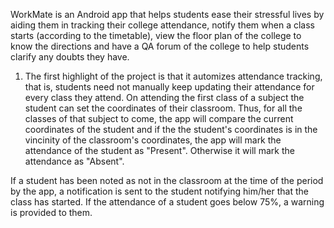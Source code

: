 

WorkMate is an Android app that helps students ease their stressful lives by aiding them in tracking their college attendance, notify them when a class starts (according to the timetable), view the floor plan of the college to know the directions and have a QA forum of the college to help students clarify any doubts they have. 

1) The first highlight of the project is that it automizes attendance tracking, that is, students need not manually keep updating their attendance for every class they attend. On attending the first class of a subject the student can set the coordinates of their classroom. Thus, for all the classes of that subject to come, the app will compare the current coordinates of the student and if the the student's coordinates is in the vincinity of the classroom's coordinates, the app will mark the attendance of the student as "Present". Otherwise it will mark the attendance as "Absent".

If a student has been noted as not in the classroom at the time of the period by the app, a notification is sent to the student notifying him/her that the class has started. If the attendance of a student goes below 75%, a warning is provided to them. 
